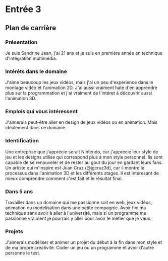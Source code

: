 # Entrée 3
## Plan de carrière

### Présentation
Je suis Sandrine Jean, j'ai 21 ans et je suis en première année en technique d'intégration multimédia. 

### Intérêts dans le domaine
J'aime beaucoup les jeux vidéos, mais j'ai un peu d'expérience dans le montage vidéo et l'animation 2D. J'ai aussi vraiment hate d'en apprendre plus sur la programmation et j'ai vraiment de l'intéret à découvrir aussi l'animation 3D.

### Emplois qui vous intéressent
J'aimerais peut-être aller en design de jeux vidéos ou en animation. Mais idéalement dans ce domaine.

### Identification
Une entreprise que j'apprécie serait Nintendo, car j'apprécie leur style de jeu et les designs utilise qui correspond plus à mon style personnel. Ils sont capable de se renouveler et de rester au gout du jour en gardant leurs fans. Un artiste qui m'inspire est Juan Cruz (@jgcruz3d), car il montre le processus dans l'animation 3D et les différents stages. Il est intéresant de mieux comprendre comment c'est fait et le résultat final.

### Dans 5 ans
Travailler dans un domaine qui me passionne soit en web, jeux vidéos, animation ou modelisation dans une petite compagnie. Avoir fini ma technique sans avoir à aller à l'université, mais si un programme me passionne vraiment je pourrais y aller pour avoir le métier que je veux.

### Projets
J'aimerais modéliser et animer un projet du début à la fin dans mon style et de ma propre créativité. Coder un jeu ou un programme et avoir d'autre personne le test.
